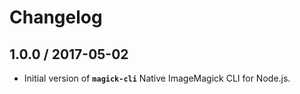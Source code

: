 # Changelog

## 1.0.0 / 2017-05-02

* Initial version of **`magick-cli`** Native ImageMagick CLI for Node.js.
